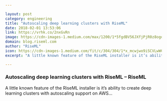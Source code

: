 ```yaml
---

layout: post
category: engineering
title: "Autoscaling deep learning clusters with RiseML"
date: 2018-02-01 13:53:06
link: https://vrhk.co/2nxGvRn
image: https://cdn-images-1.medium.com/max/1200/1*5fgdBV56JXfjPjR0z8ogqA.png
domain: blog.riseml.com
author: "RiseML"
icon: https://cdn-images-1.medium.com/fit/c/304/304/1*x_mcwjwo9iSCVLwWCwrriA.png
excerpt: "A little known feature of the RiseML installer is it’s ability to create deep learning clusters with autoscaling support on AWS…"

---
```


### Autoscaling deep learning clusters with RiseML – RiseML

A little known feature of the RiseML installer is it’s ability to create deep learning clusters with autoscaling support on AWS…